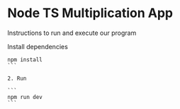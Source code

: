 # Node TS Multiplication App

Instructions to run and execute our program

Install dependencies

````
npm install
```

2. Run

```
npm run dev
```